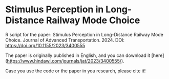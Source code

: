 # Stimulus Perception in Long-Distance Railway Mode Choice

R script for the paper: Stimulus Perception in Long-Distance Railway Mode Choice. Journal of Advanced Transportation. 2024. DOI: https://doi.org/10.1155/2023/3400555

The paper is originally published in English, and you can download it [here] (https://www.hindawi.com/journals/jat/2023/3400555/).

Case you use the code or the paper in you research, please cite it!

